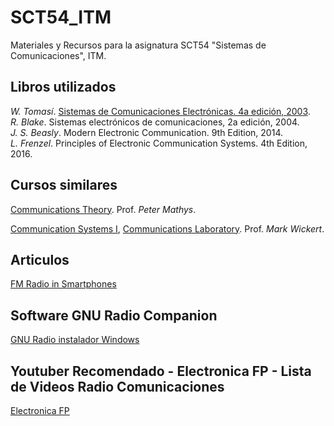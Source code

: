 # SCT54_ITM
Materiales y Recursos para la asignatura SCT54 "Sistemas de Comunicaciones", ITM.

## Libros utilizados
*W. Tomasí*. [Sistemas de Comunicaciones Electrónicas. 4a edición, 2003](http://fernandoarciniega.com/books/sistemas-de-comunicaciones-electronicas-tomasi-4ta-edicion.pd).<br>
*R. Blake*. Sistemas electrónicos de comunicaciones, 2a edición, 2004. <br>
*J. S. Beasly*. Modern Electronic Communication. 9th Edition, 2014. <br>
*L. Frenzel*. Principles of Electronic Communication Systems. 4th Edition, 2016.


## Cursos similares

[Communications Theory](http://ecee.colorado.edu/~mathys/ecen4242/descr.html). 
Prof. *Peter Mathys*. <br>

[Communication Systems I](http://www.eas.uccs.edu/~mwickert/ece5625/), [Communications Laboratory](http://www.eas.uccs.edu/~mwickert/ece4670/). 
Prof. *Mark Wickert*.

## Articulos
[FM Radio in Smartphones](https://nabpilot.org/wp-content/uploads/2016/06/2015-BEC-Paper-FM-Radio-in-Smartphones-FINALr4.pdf)

## Software GNU Radio Companion
[GNU Radio instalador Windows](http://www.gcndevelopment.com/gnuradio/downloads/installers/v1.6.0/gnuradio_3.7.13.5_win64.msi)

## Youtuber Recomendado - Electronica FP - Lista de Videos Radio Comunicaciones
[Electronica FP](https://www.youtube.com/watch?v=7xiLAZFAV7g&list=PLuzS0jdNRVvrNSVUoD1tV5C8Ln8aIW-UL)
